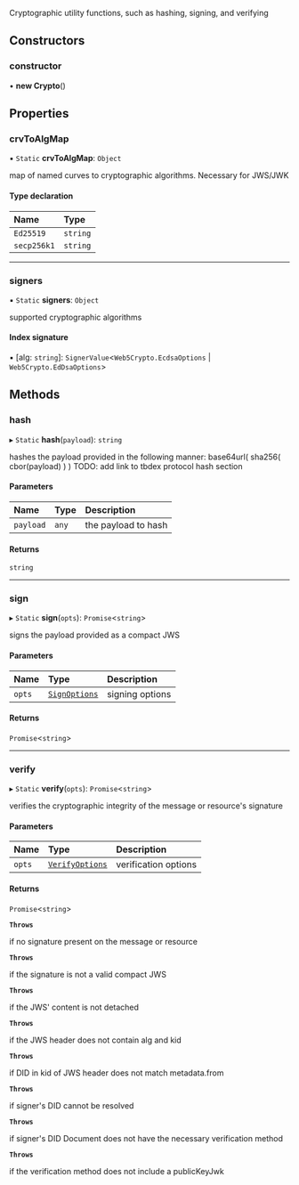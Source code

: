 Cryptographic utility functions, such as hashing, signing, and verifying

## Constructors

### constructor

• **new Crypto**()

## Properties

### crvToAlgMap

▪ `Static` **crvToAlgMap**: `Object`

map of named curves to cryptographic algorithms. Necessary for JWS/JWK

#### Type declaration

| Name | Type |
| :------ | :------ |
| `Ed25519` | `string` |
| `secp256k1` | `string` |

___

### signers

▪ `Static` **signers**: `Object`

supported cryptographic algorithms

#### Index signature

▪ [alg: `string`]: `SignerValue`<`Web5Crypto.EcdsaOptions` \| `Web5Crypto.EdDsaOptions`\>

## Methods

### hash

▸ `Static` **hash**(`payload`): `string`

hashes the payload provided in the following manner:
base64url(
 sha256(
   cbor(payload)
 )
)
TODO: add link to tbdex protocol hash section

#### Parameters

| Name | Type | Description |
| :------ | :------ | :------ |
| `payload` | `any` | the payload to hash |

#### Returns

`string`

___

### sign

▸ `Static` **sign**(`opts`): `Promise`<`string`\>

signs the payload provided as a compact JWS

#### Parameters

| Name | Type | Description |
| :------ | :------ | :------ |
| `opts` | [`SignOptions`](../index.md#signoptions) | signing options |

#### Returns

`Promise`<`string`\>

___

### verify

▸ `Static` **verify**(`opts`): `Promise`<`string`\>

verifies the cryptographic integrity of the message or resource's signature

#### Parameters

| Name | Type | Description |
| :------ | :------ | :------ |
| `opts` | [`VerifyOptions`](../index.md#verifyoptions) | verification options |

#### Returns

`Promise`<`string`\>

**`Throws`**

if no signature present on the message or resource

**`Throws`**

if the signature is not a valid compact JWS

**`Throws`**

if the JWS' content is not detached

**`Throws`**

if the JWS header does not contain alg and kid

**`Throws`**

if DID in kid of JWS header does not match metadata.from

**`Throws`**

if signer's DID cannot be resolved

**`Throws`**

if signer's DID Document does not have the necessary verification method

**`Throws`**

if the verification method does not include a publicKeyJwk
